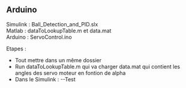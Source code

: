 ## Arduino

Simulink : Ball_Detection_and_PID.slx  
Matlab : dataToLookupTable.m et data.mat  
Arduino : ServoControl.ino  

Etapes :  
- Tout mettre dans un même dossier
- Run dataToLookupTable.m qui va charger data.mat qui contient les angles des servo moteur en fontion de alpha
- Dans le Simulink :
--Test

